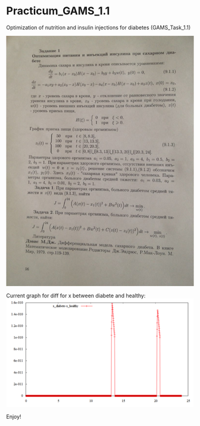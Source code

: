 Practicum_GAMS_1.1
==================

Optimization of nutrition and insulin injections for diabetes (GAMS_Task_1.1)

![Photo with russian version of task](task_photo_rus.jpg?raw=true)

Current graph for diff for x between diabete and healthy:
![graph x_diabete-x_healthy](x_diabete-x_healthy.png?raw=true)

Enjoy!
